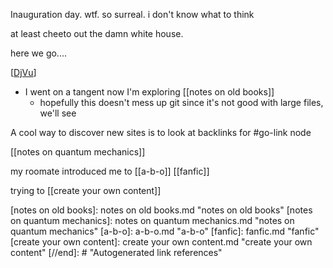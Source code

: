 Inauguration day. wtf. so surreal. i don't know what to think

at least cheeto out the damn white house.

here we go....


[[DjVu]]
-	I went on a tangent now I'm exploring [[notes on old books]]
	-	hopefully this doesn't mess up git since it's not good with large files, we'll see


 A cool way to discover new sites is to look at backlinks for #go-link node

[[notes on quantum mechanics]]




my roomate introduced me to [[a-b-o]] [[fanfic]]

trying to [[create your own content]]

[//begin]: # "Autogenerated link references for markdown compatibility"
[DjVu]: DjVu.md "DjVu"
[notes on old books]: notes on old books.md "notes on old books"
[notes on quantum mechanics]: notes on quantum mechanics.md "notes on quantum mechanics"
[a-b-o]: a-b-o.md "a-b-o"
[fanfic]: fanfic.md "fanfic"
[create your own content]: create your own content.md "create your own content"
[//end]: # "Autogenerated link references"